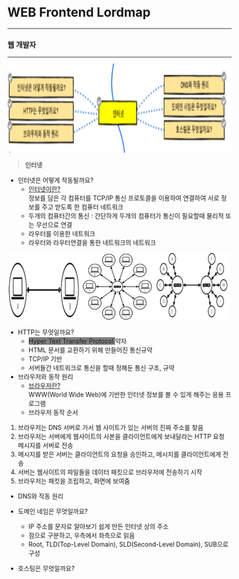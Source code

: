 # WEB Frontend Lordmap
----------------------
### 웹 개발자
---------------

<img src="로드맵_인터넷.png" width="100%" height="200px">

> __인터넷__
+ 인터넷은 어떻게 작동될까요?   
  + <U>인터넷이란?</U>   
 정보를 담은 각 컴퓨터를 TCP/IP 통신 프로토콜을 이용하여 연결하여 서로 정보를 주고 받도록 한 컴퓨터 네트워크
  + 두개의 컴퓨터간의 통신 : 간단하게 두개의 컴퓨터가 통신이 필요할때 물리적 또는 무선으로 연결
  + 라우터를 이용한 네트워크   
  + 라우터와 라우터연결을 통한 네트워크의 네트워크
<img src="두 컴퓨터 연결.png" width="33%" height="150px" align="left"> 
<img src="라우터를 연결.png" width="33%" height="150px" align="left"> 
<img src="라우터 라우터연결.png" width="33%" height="150px"> 

+ HTTP는 무엇일까요?   
  + <span style= "background-color:gray;">Hyper Text Transfer Protocol </span>약자
  + HTML 문서를 교환하기 위해 만들어진 통신규약
  + TCP/IP 기반
  + 서버들간 네트워크로 통신을 할때 정해둔 통신 구조, 규약
+ 브라우저와 동작 원리   
  + <U>브라우저란?</U>   
  WWW(World Wide Web)에 기반한 인터넷 정보를 볼 수 있게 해주는 응용 프로그램
  + 브라우저 동작 순서   
1. 브라우저는 DNS 서버로 가서 웹 사이트가 있는 서버의 진짜 주소를 찾음
2. 브라우저는 서버에게 웹사이트의 사본을 클라이언트에게 보내달라는 HTTP 요청 메시지를 서버로 전송
3. 메시지를 받은 서버는 클라이언트의 요청을 승인하고, 메시지를 클라이언트에게 전송
4. 서버는 웹사이트의 파일들을 데이터 패킷으로 브라우저에 전송하기 시작
5. 브라우저는 패킷을 조립하고, 화면에 보여줌
+ DNS와 작동 원리   

+ 도메인 네임은 무엇일까요?   
  + IP 주소를 문자로 알아보기 쉽게 만든 인터넷 상의 주소
  + 점으로 구분하고, 우측에서 좌측으로 읽음
  + Root, TLD(Top-Level Domain), SLD(Second-Level Domain), SUB으로 구성
+ 호스팅은 무엇일까요?   


